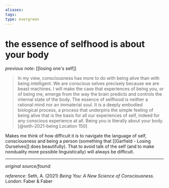 ```yaml
---
aliases: 
tags: 
type: evergreen
---
```


# the essence of selfhood is about your body

_previous note:_ [[losing one's self]]

> In my view, consciousness has more to do with being alive than with being intelligent. We are conscious selves precisely because we are beast machines. I will make the case that experiences of being you, or of being me, emerge from the way the brain predicts and controls the internal state of the body. The essence of selfhood is neither a rational mind nor an immaterial soul. It is a deeply embodied biological process, a process that underpins the simple feeling of being alive that is the basis for all our experiences of self, indeed for any conscious experience at all. Being you is literally about your body. [@seth-2021-being Location 150]

Makes me think of how difficult it is to navigate the language of self, consciousness and being a person (something that [[Garfield - Losing Ourselves]] does beautifully). That to avoid talk of the self (and to make nonduality more possible linguistically) will always be difficult.

---

_original source/found:_ 

_reference:_ Seth, A. (2021) _Being You: A New Science of Consciousness_. London: Faber & Faber



